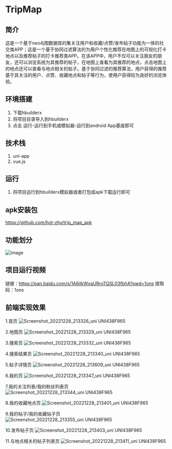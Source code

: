 
# TripMap

## 简介

​       这是一个基于neo4j图数据库的集关注用户和收藏/点赞/发布帖子功能为一体的社交类APP；这是一个基于协同过滤算法的为用户个性化推荐在地图上的可视化打卡地点以及推荐帖子的打卡推荐类APP。在该APP中，用户不仅可以关注朋友的朋友，还可以浏览系统为其推荐的帖子，在地图上查看为其推荐的地点，点击地图上的地点还可以查看与地点相关的帖子。基于协同过滤的推荐算法，用户获得的推荐基于其关注的用户、点赞、收藏地点和帖子等行为，使用户获得较为良好的浏览体验。

## 环境搭建

1. 下载hbuilderx
2. 将项目目录导入到hbuilderx
3. 点击 运行-运行到手机或模拟器-运行到android App基座即可

## 技术栈

1. uni-app
2. vue.js

## 运行

1. 将项目运行到hbuilderx模拟器或者打包成apk下载运行即可


## apk安装包
https://github.com/hot-zhy/trip_map_apk

## 功能划分

![image](https://user-images.githubusercontent.com/100272100/209806005-c531a182-31f9-4537-a41b-a8354b5b43c3.png)
 
## 项目运行视频
链接：https://pan.baidu.com/s/1A6iIkWxaURroTQSL03fbhA?pwd=1ons 
提取码：1ons

## 前端实现效果

1.首页
![Screenshot_20221228_213326_uni UNI438F965](https://user-images.githubusercontent.com/100272100/209820418-9bc1388a-203f-4612-991d-5de7df0ed70b.jpg)

2.地图页
![Screenshot_20221228_213329_uni UNI438F965](https://user-images.githubusercontent.com/100272100/209820447-3edf6660-345b-4e68-bf91-e9fedb3eb441.jpg)

3.搜索页
![Screenshot_20221228_213332_uni UNI438F965](https://user-images.githubusercontent.com/100272100/209820459-2368ea86-71d1-4922-a8a2-85eecd3a9b6b.jpg)

4.搜索结果页
![Screenshot_20221228_213340_uni UNI438F965](https://user-images.githubusercontent.com/100272100/209820470-81ed7b4e-24f9-4563-a0a5-15dc513efc8c.jpg)

5.帖子详情页
![Screenshot_20221228_213609_uni UNI438F965](https://user-images.githubusercontent.com/100272100/209820512-f36b228b-1fff-4e86-9a6f-0cb054741bb2.jpg)

6.我的页
![Screenshot_20221228_213347_uni UNI438F965](https://user-images.githubusercontent.com/100272100/209820522-dc8903f7-3a1c-4966-80b4-1ca592d1aa5a.jpg)

7.我的关注列表/我的粉丝列表页
![Screenshot_20221228_213344_uni UNI438F965](https://user-images.githubusercontent.com/100272100/209820531-7f193ee5-5963-487c-9431-793685f4a909.jpg)

8.我的收藏地点页
![Screenshot_20221228_213401_uni UNI438F965](https://user-images.githubusercontent.com/100272100/209820542-9924bc5f-ee60-49db-b347-995bf4f4199e.jpg)

9.我的帖子/我的收藏帖子页
![Screenshot_20221228_213355_uni UNI438F965](https://user-images.githubusercontent.com/100272100/209820556-31d399bd-35c1-4e06-92b3-a74d63c8e170.jpg)

10.发布帖子页
![Screenshot_20221228_213403_uni UNI438F965](https://user-images.githubusercontent.com/100272100/209820570-e7fe07bb-92a1-427b-a60c-4a987888b9b7.jpg)

11.与地点相关的帖子列表页
![Screenshot_20221228_213411_uni UNI438F965](https://user-images.githubusercontent.com/100272100/209820584-b67d5549-3ac0-4750-b8fa-20d73d834732.jpg)
